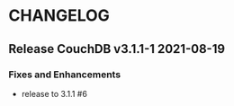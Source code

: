 # CHANGELOG

## Release CouchDB v3.1.1-1 2021-08-19
### Fixes and Enhancements
- release to 3.1.1 #6
